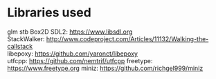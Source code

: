 Libraries used
==============

glm
stb
Box2D
SDL2: https://www.libsdl.org  
StackWalker: http://www.codeproject.com/Articles/11132/Walking-the-callstack  
libepoxy: https://github.com/yaronct/libepoxy  
utfcpp: https://github.com/nemtrif/utfcpp
freetype: https://www.freetype.org
miniz: https://github.com/richgel999/miniz
